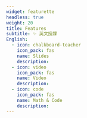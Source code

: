 ```yaml
---
widget: featurette
headless: true
weight: 20
title: Features
subtitle: ✨ 英文授課
English:
  - icon: chalkboard-teacher
    icon_pack: fas
    name: Slides
    description: 
  - icon: video
    icon_pack: fas
    name: Video
    description: 
  - icon: code
    icon_pack: fas
    name: Math & Code
    description: 
---
```

